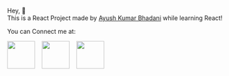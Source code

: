 Hey, 👋
<br> This is a React Project made by <a href="https://www.github.com/ayushkumarbhadani">Ayush Kumar Bhadani</a> while learning React!

You can Connect me at:

<div style="display: flex; gap: 1rem;">
<a href="http://www.instagram.com" target="_blank">
<img src="https://www.instagram.com/static/images/ico/favicon-192.png/68d99ba29cc8.png" height="64px"/>
</a>

<a href="https://www.twitter.com/ayushkumarakb">
    <img src="https://abs.twimg.com/responsive-web/client-web/icon-ios.b1fc7275.png" height="64px"/>
</a>

<a href="https://www.github.com/ayushkumarbhadani">
    <img src="https://github.githubassets.com/favicons/favicon.svg" height="64px"/>
</a>
</div>
